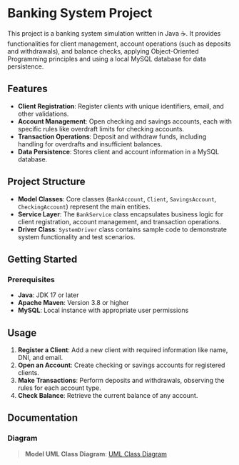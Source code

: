 # Banking System Project

This project is a banking system simulation written in Java ☕. It provides functionalities for client management, account operations (such as deposits and withdrawals), and balance checks, applying Object-Oriented Programming principles and using a local MySQL database for data persistence.

## Features

- **Client Registration**: Register clients with unique identifiers, email, and other validations.
- **Account Management**: Open checking and savings accounts, each with specific rules like overdraft limits for checking accounts.
- **Transaction Operations**: Deposit and withdraw funds, including handling for overdrafts and insufficient balances.
- **Data Persistence**: Stores client and account information in a MySQL database.

## Project Structure

- **Model Classes**: Core classes (`BankAccount`, `Client`, `SavingsAccount`, `CheckingAccount`) represent the main entities.
- **Service Layer**: The `BankService` class encapsulates business logic for client registration, account management, and transaction operations.
- **Driver Class**: `SystemDriver` class contains sample code to demonstrate system functionality and test scenarios.

## Getting Started

### Prerequisites

- **Java**: JDK 17 or later
- **Apache Maven**: Version 3.8 or higher
- **MySQL**: Local instance with appropriate user permissions

## Usage

1. **Register a Client**: Add a new client with required information like name, DNI, and email.
2. **Open an Account**: Create checking or savings accounts for registered clients.
3. **Make Transactions**: Perform deposits and withdrawals, observing the rules for each account type.
4. **Check Balance**: Retrieve the current balance of any account.

## Documentation

### Diagram

> **Model UML Class Diagram**: [UML Class Diagram](https://abgodoyluna.atlassian.net/l/cp/4qYaDY10)

